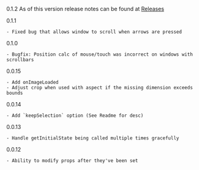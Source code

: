 0.1.2
As of this version release notes can be found at [Releases](/DominicTobias/react-image-crop/releases)

0.1.1

	- Fixed bug that allows window to scroll when arrows are pressed

0.1.0

	- Bugfix: Position calc of mouse/touch was incorrect on windows with scrollbars

0.0.15

	- Add onImageLoaded
	- Adjust crop when used with aspect if the missing dimension exceeds bounds

0.0.14

	- Add `keepSelection` option (See Readme for desc)

0.0.13

	- Handle getInitialState being called multiple times gracefully

0.0.12

	- Ability to modify props after they've been set
